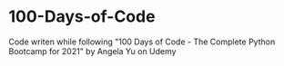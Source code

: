 # 100-Days-of-Code
Code writen while following "100 Days of Code - The Complete Python Bootcamp for 2021" by Angela Yu on Udemy
